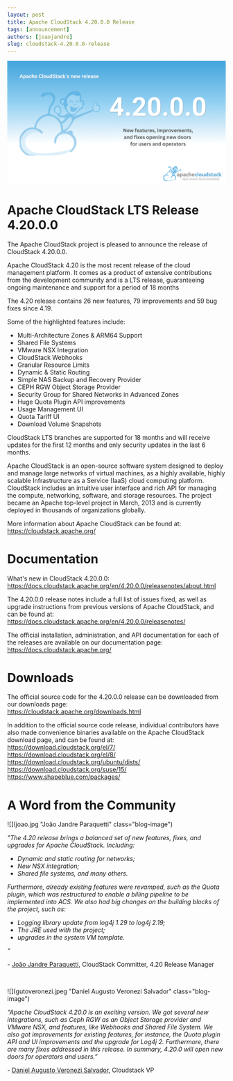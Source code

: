 ```yaml
---
layout: post
title: Apache CloudStack 4.20.0.0 Release
tags: [announcement]
authors: [joaojandre]
slug: cloudstack-4.20.0.0-release
---
```


[![](banner.png "Apache CloudStack 4.20.0.0 Release")](/blog/cloudstack-4.20.0.0-release)

# Apache CloudStack LTS Release 4.20.0.0

The Apache CloudStack project is pleased to announce the release of
CloudStack 4.20.0.0.

Apache CloudStack 4.20 is the most recent release of the cloud
management platform. It comes as a product of extensive contributions
from the development community and is a LTS release, guaranteeing
ongoing maintenance and support for a period of 18 months

The 4.20 release contains 26 new features, 79 improvements and 59 bug
fixes since 4.19.

Some of the highlighted features include:

- Multi-Architecture Zones & ARM64 Support
- Shared File Systems
- VMware NSX Integration
- CloudStack Webhooks
- Granular Resource Limits
- Dynamic & Static Routing
- Simple NAS Backup and Recovery Provider
- CEPH RGW Object Storage Provider
- Security Group for Shared Networks in Advanced Zones
- Huge Quota Plugin API improvements
- Usage Management UI
- Quota Tariff UI
- Download Volume Snapshots

CloudStack LTS branches are supported for 18 months and will receive
updates for the first 12 months and only security updates in the last
6 months.

Apache CloudStack is an open-source software system designed to deploy
and manage large networks of virtual machines, as a highly available,
highly scalable Infrastructure as a Service (IaaS) cloud computing
platform. CloudStack includes an intuitive user interface and rich API
for managing the compute, networking, software, and storage resources.
The project became an Apache top-level project in March, 2013 and is
currently deployed in thousands of organizations globally.

More information about Apache CloudStack can be found at:  
https://cloudstack.apache.org/

# Documentation

What's new in CloudStack 4.20.0.0:  
https://docs.cloudstack.apache.org/en/4.20.0.0/releasenotes/about.html

The 4.20.0.0 release notes include a full list of issues fixed, as well
as upgrade instructions from previous versions of Apache CloudStack, and
can be found at:  
https://docs.cloudstack.apache.org/en/4.20.0.0/releasenotes/

The official installation, administration, and API documentation for
each of the releases are available on our documentation page:  
https://docs.cloudstack.apache.org/

# Downloads

The official source code for the 4.20.0.0 release can be downloaded from
our downloads page:  
https://cloudstack.apache.org/downloads.html

In addition to the official source code release, individual contributors
have also made convenience binaries available on the Apache CloudStack
download page, and can be found at:  
https://download.cloudstack.org/el/7/  
https://download.cloudstack.org/el/8/  
https://download.cloudstack.org/ubuntu/dists/  
https://download.cloudstack.org/suse/15/  
https://www.shapeblue.com/packages/  




#  A Word from the Community

<div className="row">
<div className="col col--3">

![](joao.jpg "João Jandre Paraquetti" class="blog-image")

</div>
<div className="col col--9">
<em>
"The 4.20 release brings a balanced set of new features, fixes, and upgrades for Apache CloudStack. Including:
 <ul>
  <li>Dynamic and static routing for networks;</li>
  <li>New NSX integration;</li>
  <li>Shared file systems, and many others.</li>
</ul>

Furthermore, already existing features were revamped, such as the Quota plugin, which was restructured to enable a billing pipeline to be implemented into ACS. We also had big changes on the building blocks of the project, such as:
 <ul>
  <li>Logging library update from log4j 1.29 to log4j 2.19;</li>
  <li>The JRE used with the project;</li>
  <li>upgrades in the system VM template.</li>
</ul>
"
</em>

\- [João Jandre Paraquetti](www.linkedin.com/in/joão-jandre-136a32159), CloudStack Committer, 4.20 Release Manager
</div>
</div>
<br/>
<div className="row">
<div className="col col--3">

![](gutoveronezi.jpeg "Daniel Augusto Veronezi Salvador" class="blog-image")

</div>
<div className="col col--9">

<em>“Apache CloudStack 4.20.0 is an exciting version. We got several new integrations, such as Ceph RGW as an Object Storage provider and VMware NSX, and features, like Webhooks and Shared File System. We also got improvements for existing features, for instance, the Quota plugin API and UI improvements and the upgrade for Log4j 2. Furthermore, there are many fixes addressed in this release. In summary, 4.20.0 will open new doors for operators and users.”</em>

\- [Daniel Augusto Veronezi Salvador](https://www.linkedin.com/in/gutoveronezi/), Cloudstack VP
</div>
</div>

